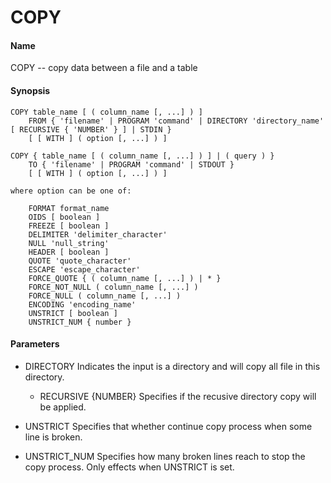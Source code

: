 # COPY

#### Name
COPY -- copy data between a file and a table

#### Synopsis
```
COPY table_name [ ( column_name [, ...] ) ]
    FROM { 'filename' | PROGRAM 'command' | DIRECTORY 'directory_name' [ RECURSIVE { 'NUMBER' } ] | STDIN }
    [ [ WITH ] ( option [, ...] ) ]

COPY { table_name [ ( column_name [, ...] ) ] | ( query ) }
    TO { 'filename' | PROGRAM 'command' | STDOUT }
    [ [ WITH ] ( option [, ...] ) ]

where option can be one of:

    FORMAT format_name
    OIDS [ boolean ]
    FREEZE [ boolean ]
    DELIMITER 'delimiter_character'
    NULL 'null_string'
    HEADER [ boolean ]
    QUOTE 'quote_character'
    ESCAPE 'escape_character'
    FORCE_QUOTE { ( column_name [, ...] ) | * }
    FORCE_NOT_NULL ( column_name [, ...] )
    FORCE_NULL ( column_name [, ...] )
    ENCODING 'encoding_name'
    UNSTRICT [ boolean ]
    UNSTRICT_NUM { number }
```

#### Parameters

* DIRECTORY
  Indicates the input is a directory and will copy all file in this directory.
  * RECURSIVE {NUMBER}
  Specifies if the recusive directory copy will be applied.

* UNSTRICT
  Specifies that whether continue copy process when some line is broken.  
  
* UNSTRICT_NUM
  Specifies how many broken lines reach to stop the copy process. Only effects when UNSTRICT is set.


